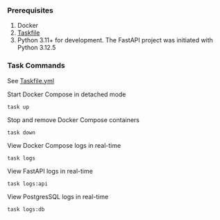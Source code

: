 ### Prerequisites

1. Docker
2. [Taskfile](https://taskfile.dev/)
3. Python 3.11+ for development. The FastAPI project was initiated with Python 3.12.5

### Task Commands

See [Taskfile.yml](./Taskfile.yml)

Start Docker Compose in detached mode

```shell
task up
```

Stop and remove Docker Compose containers

```shell
task down
```

View Docker Compose logs in real-time

```shell
task logs
```

View FastAPI logs in real-time

```shell
task logs:api
```

View PostgresSQL logs in real-time

```shell
task logs:db
```
